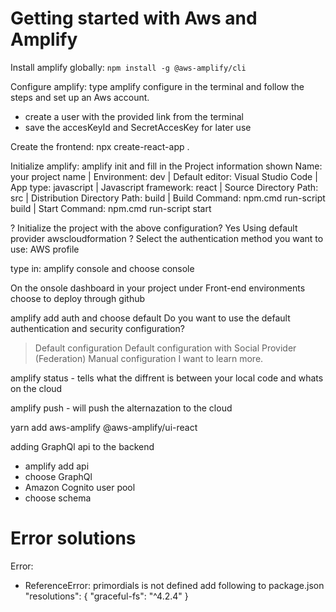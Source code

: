  # Getting started with Aws and Amplify

 Install amplify globally: `npm install -g @aws-amplify/cli`

 Configure amplify: 
 type amplify configure in the terminal and follow the steps and set up an Aws account.
* create a user with the provided link from the terminal
* save the accesKeyId and SecretAccesKey for later use

 Create the frontend: npx create-react-app .

 Initialize amplify: amplify init and fill in the Project information shown
  Name: your project name
| Environment: dev
| Default editor: Visual Studio Code
| App type: javascript
| Javascript framework: react
| Source Directory Path: src
| Distribution Directory Path: build
| Build Command: npm.cmd run-script build
| Start Command: npm.cmd run-script start

? Initialize the project with the above configuration? Yes
Using default provider  awscloudformation
? Select the authentication method you want to use: AWS profile

type in: amplify console and choose console


On the onsole dashboard in your project under Front-end environments choose to deploy through github


amplify add auth and choose default
 Do you want to use the default authentication and security configuration? 
> Default configuration 
  Default configuration with Social Provider (Federation)
  Manual configuration
  I want to learn more.

  amplify status - tells what the diffrent is between your local code and whats on the cloud

  amplify push - will push the alternazation to the cloud

 yarn add aws-amplify @aws-amplify/ui-react

adding GraphQl api to the backend
* amplify add api
* choose GraphQl
* Amazon Cognito user pool
* choose schema

# Error solutions

Error: 
* ReferenceError: primordials is not defined
    add following to package.json
      "resolutions": {
          "graceful-fs": "^4.2.4"
        }